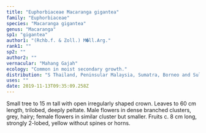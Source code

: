 ```yaml
---
title: "Euphorbiaceae Macaranga gigantea"
family: "Euphorbiaceae"
species: "Macaranga gigantea"
genus: "Macaranga"
sp1: "gigantea"
author1: "(Rchb.f. & Zoll.) M�ll.Arg."
rank1: ""
sp2: ""
author2: ""
vernacular: "Mahang Gajah"
ecology: "Common in moist secondary growth."
distribution: "S Thailand, Peninsular Malaysia, Sumatra, Borneo and Sulawesi."
uses: ""
date: 2019-11-13T09:35:09.258Z
---
```

Small tree to 15 m tall with open irregularly shaped crown. Leaves to 60 cm length, trilobed, deeply peltate. Male flowers in dense branched clusters, grey, hairy; female flowers in similar cluster but smaller. Fruits c. 8 cm long, strongly 2-lobed, yellow without spines or horns.